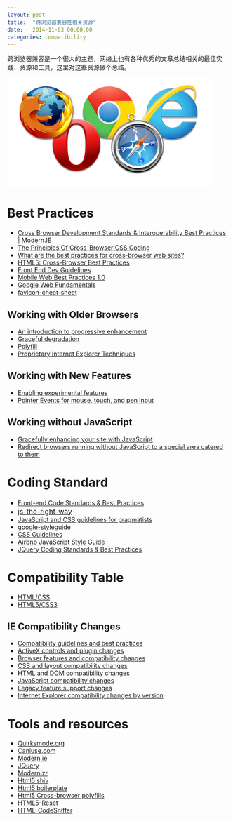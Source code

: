 ```yaml
---
layout: post
title:  "跨浏览器兼容性相关资源"
date:   2014-11-03 00:00:00
categories: compatibility
---
```


跨浏览器兼容是一个很大的主题，网络上也有各种优秀的文章总结相关的最佳实践、资源和工具，这里对这些资源做个总结。

![cross-browser-support](/assets/images/posts/cross-browser-support.png)

<!--more-->

# Best Practices

-   [Cross Browser Development Standards & Interoperability Best
    Practices |
    Modern.IE](https://www.modern.ie/en-us/category/code-with-standards)
-   [The Principles Of Cross-Browser CSS
    Coding](http://www.smashingmagazine.com/2010/06/07/the-principles-of-cross-browser-css-coding/ "Read 'The Principles Of Cross-Browser CSS Coding'")
-   [What are the best practices for cross-browser web
    sites?](http://stackoverflow.com/questions/1064594/what-are-the-best-practices-for-cross-browser-web-sites)
-   [HTML5: Cross-Browser Best
    Practices](http://channel9.msdn.com/events/MIX/MIX10/CL27)
-   [Front End Dev
    Guidelines](http://taitems.github.io/Front-End-Development-Guidelines/)
-   [Mobile Web Best Practices 1.0](http://www.w3.org/TR/mobile-bp/)
-   [Google Web
    Fundamentals](https://developers.google.com/web/fundamentals/)
-   [favicon-cheat-sheet](https://github.com/audreyr/favicon-cheat-sheet)

## Working with Older Browsers

-   [An introduction to progressive
    enhancement](https://docs.webplatform.org/wiki/concepts/progressive_enhancement "concepts/progressive enhancement")
-   [Graceful
    degradation](https://docs.webplatform.org/wiki/concepts/graceful_degradation "concepts/graceful degradation")
-   [Polyfill](https://docs.webplatform.org/wiki/concepts/polyfill "concepts/polyfill")
-   [Proprietary Internet Explorer
    Techniques](https://docs.webplatform.org/wiki/concepts/proprietary_internet_explorer_techniques "concepts/proprietary internet explorer techniques")

## Working with New Features

-   [Enabling experimental
    features](https://docs.webplatform.org/wiki/concepts/experimental_features "concepts/experimental features")
-   [Pointer Events for mouse, touch, and pen
    input](https://docs.webplatform.org/wiki/concepts/Pointer_Events "concepts/Pointer Events")

## Working without JavaScript

-   [Gracefully enhancing your site with
    JavaScript](https://docs.webplatform.org/w/index.php?title=concepts/graceful_enhancement&action=edit&redlink=1 "concepts/graceful enhancement (page does not exist)")
-   [Redirect browsers running without JavaScript to a special area
    catered to
    them](https://docs.webplatform.org/wiki/concepts/redirect_no_javascript "concepts/redirect no javascript")

# Coding Standard

-   [Front-end Code Standards & Best
    Practices](http://isobar-idev.github.io/code-standards/)<span
    style="font-size:12pt"> </span>
-   [<span
    style="font-size:12pt">js-the-right-way</span>](http://jstherightway.org/)<span
    style="font-size:12pt"> </span>
-   [JavaScript and CSS guidelines for
    pragmatists](https://github.com/stevekwan/best-practices)
-   [google-styleguide](https://code.google.com/p/google-styleguide/)
-   [CSS Guidelines](http://cssguidelin.es/)
-   [Airbnb JavaScript Style
    Guide](https://github.com/airbnb/javascript)
-   [JQuery Coding Standards & Best
    Practices](http://lab.abhinayrathore.com/jquery-standards/)

# Compatibility Table

-   [HTML/CSS](http://www.quirksmode.org)
-   [HTML5/CSS3](http://caniuse.com)

## IE Compatibility Changes

-   [Compatibility guidelines and best
    practices](http://msdn.microsoft.com/en-us/library/ie/gg130949%28v=vs.85%29.aspx "Compatibility guidelines and best practices")
-   [ActiveX controls and plugin
    changes](http://msdn.microsoft.com/en-us/library/ie/dn467847%28v=vs.85%29.aspx "ActiveX controls and plugin changes")
-   [Browser features and compatibility
    changes](http://msdn.microsoft.com/en-us/library/ie/dn467848%28v=vs.85%29.aspx "Browser features and compatibility changes")
-   [CSS and layout compatibility
    changes](http://msdn.microsoft.com/en-us/library/ie/dn467849%28v=vs.85%29.aspx "CSS and layout compatibility changes")
-   [HTML and DOM compatibility
    changes](http://msdn.microsoft.com/en-us/library/ie/dn467850%28v=vs.85%29.aspx "HTML and DOM compatibility changes")
-   [JavaScript compatibility
    changes](http://msdn.microsoft.com/en-us/library/ie/dn467851%28v=vs.85%29.aspx "JavaScript compatibility changes")
-   [Legacy feature support
    changes](http://msdn.microsoft.com/en-us/library/ie/dn467852%28v=vs.85%29.aspx "Legacy feature support changes")
-   [Internet Explorer compatibility changes by
    version](http://msdn.microsoft.com/en-us/library/ie/dn467846%28v=vs.85%29.aspx "Internet Explorer compatibility changes by version")

# Tools and resources

-   [Quirksmode.org](http://quirksmode.org)
-   [Caniuse.com](http://caniuse.com)
-   [Modern.ie](http://modern.ie)
-   [JQuery](http://jquery.com)
-   [Modernizr](http://www.modernizr.com/)
-   [Html5 shiv](http://code.google.com/p/html5shiv/)
-   [Html5 boilerplate](http://html5boilerplate.com/)
-   [Html5 Cross-browser
    polyfills](https://github.com/Modernizr/Modernizr/wiki/HTML5-Cross-browser-Polyfills)
-   [HTML5-Reset](https://github.com/murtaugh/HTML5-Reset)
-   [HTML\_CodeSniffer](https://github.com/squizlabs/HTML_CodeSniffer)




